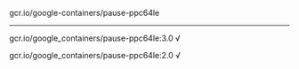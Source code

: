 gcr.io/google-containers/pause-ppc64le 

----
gcr.io/google_containers/pause-ppc64le:3.0 √

gcr.io/google_containers/pause-ppc64le:2.0 √

